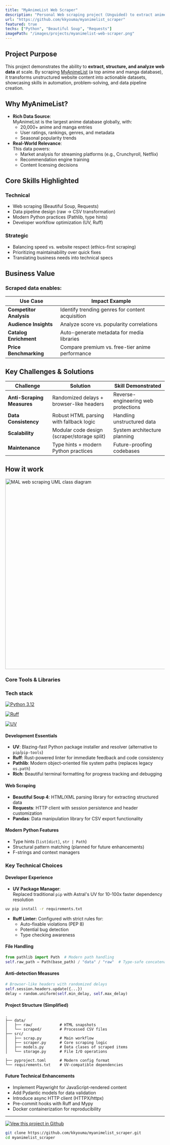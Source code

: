 ```yaml
---
title: "MyAnimeList Web Scraper"
description: "Personal Web scraping project (Unguided) to extract anime and manga data."
url: "https://github.com/kkyouma/myanimelist_scraper"
featured: true
techs: ["Python", "Beautiful Soup", "Requests"]
imagePath: "/images/projects/myanimelist-web-scraper.png"
---
```


## Project Purpose

This project demonstrates the ability to **extract, structure, and analyze web data** at scale. By scraping [MyAnimeList](https://myanimelist.net/) (a top anime and manga database), it transforms unstructured website content into actionable datasets, showcasing skills in automation, problem-solving, and data pipeline creation.

## Why MyAnimeList?

- **Rich Data Source**:  
  MyAnimeList is the largest anime database globally, with:
  - 20,000+ anime and manga entries
  - User ratings, rankings, genres, and metadata
  - Seasonal popularity trends
- **Real-World Relevance**:  
  This data powers:
  - Market analysis for streaming platforms (e.g., Crunchyroll, Netflix)
  - Recommendation engine training
  - Content licensing decisions

## Core Skills Highlighted

### Technical

- Web scraping (Beautiful Soup, Requests)
- Data pipeline design (raw → CSV transformation)
- Modern Python practices (Pathlib, type hints)
- Developer workflow optimization (UV, Ruff)

### Strategic

- Balancing speed vs. website respect (ethics-first scraping)
- Prioritizing maintainability over quick fixes
- Translating business needs into technical specs

## Business Value

### Scraped data enables:

| Use Case                | Impact Example                                   |
| ----------------------- | ------------------------------------------------ |
| **Competitor Analysis** | Identify trending genres for content acquisition |
| **Audience Insights**   | Analyze score vs. popularity correlations        |
| **Catalog Enrichment**  | Auto-generate metadata for media libraries       |
| **Price Benchmarking**  | Compare premium vs. free-tier anime performance  |

## Key Challenges & Solutions

| Challenge                  | Solution                                    | Skill Demonstrated                  |
| -------------------------- | ------------------------------------------- | ----------------------------------- |
| **Anti-Scraping Measures** | Randomized delays + browser-like headers    | Reverse-engineering web protections |
| **Data Consistency**       | Robust HTML parsing with fallback logic     | Handling unstructured data          |
| **Scalability**            | Modular code design (scraper/storage split) | System architecture planning        |
| **Maintenance**            | Type hints + modern Python practices        | Future-proofing codebases           |

## How it work

<img class="inline-image" src="/images/projects/myanimelist_uml.png" alt="MAL web scraping UML class diagram" width="600" height="auto">

### Core Tools & Libraries

### Tech stack

[![Python 3.12](https://img.shields.io/badge/python-python?style=for-the-badge&logo=python&labelColor=%23141925&color=%23141925)](https://www.python.org/)

[![Ruff](https://img.shields.io/badge/linter-ruff?style=for-the-badge&logo=ruff&labelColor=%23141925&color=%23141925)](https://docs.astral.sh/ruff/)

[![UV](https://img.shields.io/badge/Package_Manager-UV?style=for-the-badge&logo=uv&labelColor=%23141925&color=%23141925)](https://github.com/astral-sh/uv)

#### **Development Essentials**

- **UV**: Blazing-fast Python package installer and resolver (alternative to `pip`/`pip-tools`)
- **Ruff**: Rust-powered linter for immediate feedback and code consistency
- **Pathlib**: Modern object-oriented file system paths (replaces legacy `os.path`)
- **Rich**: Beautiful terminal formatting for progress tracking and debugging

#### **Web Scraping**

- **Beautiful Soup 4**: HTML/XML parsing library for extracting structured data
- **Requests**: HTTP client with session persistence and header customization
- **Pandas**: Data manipulation library for CSV export functionality

#### **Modern Python Features**

- Type hints (`list[dict]`, `str | Path`)
- Structural pattern matching (planned for future enhancements)
- F-strings and context managers

### Key Technical Choices

#### Developer Experience

- **UV Package Manager**:  
  Replaced traditional `pip` with Astral's UV for 10-100x faster dependency resolution

<!--TODO: THE FONT HIGHLIGHTING IS NOT WORKING WELL WITH LIGHT THEME-->

```bash
uv pip install -r requirements.txt
```

- **Ruff Linter:**
  Configured with strict rules for:
  - Auto-fixable violations (PEP 8)
  - Potential bug detection
  - Type checking awareness

#### File Handling

```python
from pathlib import Path  # Modern path handling
self.raw_path = Path(base_path) / "data" / "raw"  # Type-safe concatenation
```

#### Anti-detection Measures

```python
# Browser-like headers with randomized delays
self.session.headers.update({...})
delay = random.uniform(self.min_delay, self.max_delay)
```

#### Project Structure (Simplified)

```
.
├── data/
│   ├── raw/            # HTML snapshots
│   └── scraped/        # Processed CSV files
├── src/
│   ├── scrap.py        # Main workflow
│   ├── scraper.py      # Core scraping logic
│   ├── models.py       # Data clases of scraped items
│   └── storage.py      # File I/O operations

├── pyproject.toml      # Modern config format
└── requirements.txt    # UV-compatible dependencies
```

#### Future Technical Enhancements

- Implement Playwright for JavaScript-rendered content
- Add Pydantic models for data validation
- Introduce async HTTP client (HTTPX/httpx)
- Pre-commit hooks with Ruff and Mypy
- Docker containerization for reproducibility

---

[![Vew this project in Github](https://img.shields.io/badge/View_in_github-github?style=for-the-badge&logo=github&labelColor=%23141925&color=%23141925)](https://github.com/kkyouma/myanimelist_scraper)

```bash
git clone https://github.com/kkyouma/myanimelist_scraper.git
cd myanimelist_scraper
```
